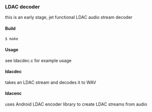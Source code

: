 ### LDAC decoder

this is an early stage, jet functional LDAC audio stream decoder

#### Build
```sh
$ make
```

#### Usage
see ldacdec.c for example usage

#### ldacdec
takes an LDAC stream and decodes it to WAV

#### ldacenc
uses Android LDAC encoder library to create LDAC streams from audio
